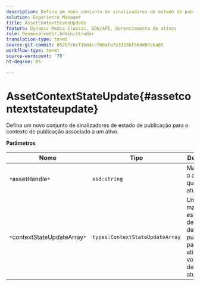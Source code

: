 ```yaml
---
description: Defina um novo conjunto de sinalizadores de estado de publicação para o contexto de publicação associado a um ativo.
solution: Experience Manager
title: AssetContextStateUpdate
feature: Dynamic Media Classic, SDK/API, Gerenciamento de ativos
role: Desenvolvedor,Administrador
translation-type: tm+mt
source-git-commit: 052bfcbcf1bd4ccf60afa7e3325bf58dd07cba85
workflow-type: tm+mt
source-wordcount: '70'
ht-degree: 0%

---
```



# AssetContextStateUpdate{#assetcontextstateupdate}

Defina um novo conjunto de sinalizadores de estado de publicação para o contexto de publicação associado a um ativo.

**Parâmetros**

| Nome | Tipo | Descrição |
|---|---|---|
| `*`assetHandle`*` | `xsd:string` | Manipule o ativo que deseja atualizar. |
| `*`contextStateUpdateArray`*` | `types:ContextStateUpdateArray` | Uma matriz de estados de contato de publicação para o ativo que você deseja atualizar. |


